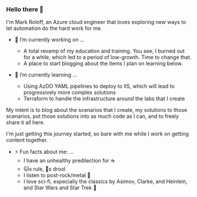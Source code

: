 ### Hello there 👋

I'm Mark Roloff, an Azure cloud engineer that loves exploring new ways to let automation do the hard work for me.

- 🔭 I’m currently working on ...
  - A total revamp of my education and training. You see, I burned out for a while, which led to a period of low-growth. Time to change that.
  - A place to start blogging about the items I plan on learning below.
  
- 🌱 I’m currently learning ...
  - Using AzDO YAML pipelines to deploy to IIS, which will lead to progressively more complex solutions
  - Terraform to handle the infrastructure around the labs that I create
  
My intent is to blog about the scenarios that I create, my solutions to those scenarios, put those solutions into as much code as I can, and to freely share it all here.

I'm just getting this journey started, so bare with me while I work on getting content together.

- ⚡ Fun facts about me: ...
  - I have an unhealthy predilection for :coffee:
  - :cat:s rule, :dog:s drool
  - I listen to post-rock/metal :metal:
  - I love sci-fi, especially the classics by Asimov, Clarke, and Heinlein, and Star Wars and Star Trek :vulcan_salute:

<!--
**markroloff/markroloff** is a ✨ _special_ ✨ repository because its `README.md` (this file) appears on your GitHub profile.

Here are some ideas to get you started:

- 🔭 I’m currently working on ...
- 🌱 I’m currently learning ...
- 👯 I’m looking to collaborate on ...
- 🤔 I’m looking for help with ...
- 💬 Ask me about ...
- 📫 How to reach me: ...
- 😄 Pronouns: ...
- ⚡ Fun fact: ...
-->
